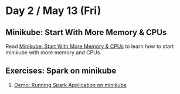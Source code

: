 # Day 2 / May 13 (Fri)

## Minikube: Start With More Memory & CPUs

Read [Minikube: Start With More Memory & CPUs](https://www.shellhacks.com/minikube-start-with-more-memory-cpus/) to learn how to start minikube with more memory and CPUs.

## Exercises: Spark on minikube

1. [Demo: Running Spark Application on minikube](https://jaceklaskowski.github.io/spark-kubernetes-book/demo/running-spark-application-on-minikube/)
